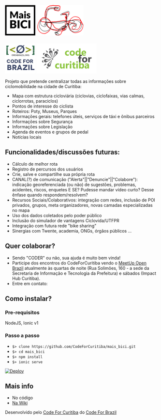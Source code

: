 # <img src="https://github.com/CodeForCuritiba/mais_bici/blob/master/docs/images/id/logo.png" height="100" alt="MaisBICI"> <img src="https://github.com/CodeForCuritiba/mais_bici/blob/master/docs/images/id/logoBicicleta.png" height="100" alt="Mais Bicicleta Curitiba Logo">
<img src="https://github.com/CodeForCuritiba/mais_bici/blob/master/docs/images/id/openbrazil.jpeg" height="100" alt="Open Brazil">
<img src="https://github.com/CodeForCuritiba/mais_bici/blob/master/docs/images/id/codeforcuritiba.png" height="100" alt="Code For Curitiba">

Projeto que pretende centralizar todas as informações sobre ciclomobilidade na cidade de Curitiba:
- Mapa com estrutura cicloviária (ciclovias, ciclofaixas, vias calmas, ciclorrotas, paraciclos)
- Pontos de interesse do ciclista
- Roteiros: Poty, Museus, Parques 
- Informações gerais: telefones úteis, serviços de táxi e ônibus parceiros
- Informações sobre Segurança
- Informações sobre Legislação
- Agenda de eventos e grupos de pedal
- Notícias locais

## Funcionalidades/discussões futuras:
- Cálculo de melhor rota
- Registro de percursos dos usuários
- Crie, salve e compartilhe sua própria rota
- CANAL(?) de comunicação ("Alerta"||"Denuncie"||"Colabore"): indicação georeferenciada (ou não) de sugestões, problemas, acidentes, riscos, enquetes
   E SE? Pudesse mandar vídeo curto? Desse ênfase quando respondem/resolvem? 
- Recursos Sociais/Colaborativos: integração com redes, inclusão de POI privados, grupos, meta organizadores, novas camadas especializadas no mapa
- Uso dos dados coletados pelo poder público
- Inclusão do simulador de vantagens Ciclovida/UTFPR
- Integração com futura rede "bike sharing"
- Sinergias com Twente, academia, ONGs, órgãos públicos
...

## Quer colaborar?
- Sendo "CODER" ou não, sua ajuda é muito bem vinda!
- Participe dos encontros do CodeForCuritiba vendo o [MeetUp Open Brazil](http://www.meetup.com/pt-BR/OpenBrazil/) atualmente às quartas de noite (Rua Solimões, 160 - a sede da Secretaria de Informação e Tecnologia da Prefeitura) e sábados (Impact Hub Curitiba).
- Entre em contato:

## Como instalar?

### Pre-requisitos

NodeJS, Ionic v1

### Passo a passo

- `$> clone https://github.com/CodeForCuritiba/mais_bici.git`
- `$> cd mais_bici`
- `$> npm install`
- `$> ionic serve`

[![Deploy](https://www.herokucdn.com/deploy/button.svg)](https://heroku.com/deploy)

## Mais info
- No código
- [Na Wiki](https://github.com/CodeForCuritiba/mais_bici/wiki)

Desenvolvido pelo [Code For Curitiba](http://www.codeforcuritiba.org) do [Code For Brazil](http://www.openbrazil.org/)
